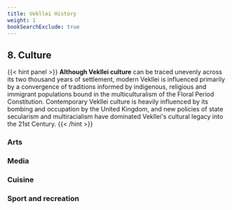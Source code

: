 ```yaml
---
title: Vekllei History
weight: 1
bookSearchExclude: true
---
```


## 8. Culture

{{< hint panel >}}
**Although Vekllei culture** can be traced unevenly across its two thousand years of settlement, modern Vekllei is influenced primarily by a convergence of traditions informed by indigenous, religious and immigrant populations bound in the multiculturalism of the Floral Period Constitution. Contemporary Vekllei culture is heavily influenced by its bombing and occupation by the United Kingdom, and new policies of state secularism and multiracialism have dominated Vekllei's cultural legacy into the 21st Century.
{{< /hint >}}



### Arts
### Media
### Cuisine
### Sport and recreation
